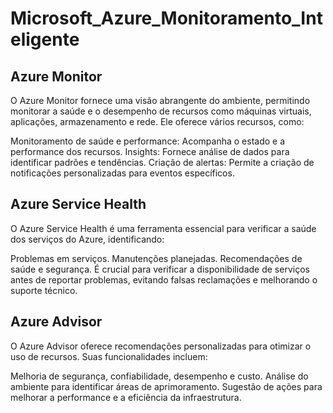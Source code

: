 # Microsoft_Azure_Monitoramento_Inteligente

## Azure Monitor

O Azure Monitor fornece uma visão abrangente do ambiente, permitindo monitorar a saúde e o desempenho de recursos como máquinas virtuais, aplicações, armazenamento e rede. Ele oferece vários recursos, como:

Monitoramento de saúde e performance: Acompanha o estado e a performance dos recursos.
Insights: Fornece análise de dados para identificar padrões e tendências.
Criação de alertas: Permite a criação de notificações personalizadas para eventos específicos.

## Azure Service Health

O Azure Service Health é uma ferramenta essencial para verificar a saúde dos serviços do Azure, identificando:

Problemas em serviços.
Manutenções planejadas.
Recomendações de saúde e segurança.
É crucial para verificar a disponibilidade de serviços antes de reportar problemas, evitando falsas reclamações e melhorando o suporte técnico.

## Azure Advisor

O Azure Advisor oferece recomendações personalizadas para otimizar o uso de recursos. Suas funcionalidades incluem:

Melhoria de segurança, confiabilidade, desempenho e custo.
Análise do ambiente para identificar áreas de aprimoramento.
Sugestão de ações para melhorar a performance e a eficiência da infraestrutura.
